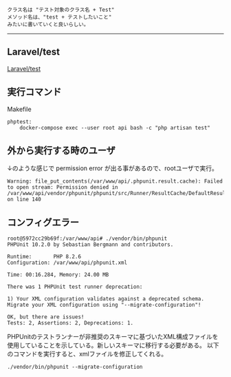 ```
クラス名は "テスト対象のクラス名 + Test"
メソッド名は、"test + テストしたいこと"
みたいに書いていくと良いらしい。
```

_____

## Laravel/test
[Laravel/test](../Laravel/71_test_1.md)


## 実行コマンド
Makefile
```
phptest:
	docker-compose exec --user root api bash -c "php artisan test"

```


## 外から実行する時のユーザ
↓のような感じで permission error が出る事があるので、rootユーザで実行。
```
Warning: file_put_contents(/var/www/api/.phpunit.result.cache): Failed to open stream: Permission denied in /var/www/api/vendor/phpunit/phpunit/src/Runner/ResultCache/DefaultResultCache.php on line 140
```



## コンフィグエラー
```
root@5972cc29b69f:/var/www/api# ./vendor/bin/phpunit
PHPUnit 10.2.0 by Sebastian Bergmann and contributors.

Runtime:       PHP 8.2.6
Configuration: /var/www/api/phpunit.xml

Time: 00:16.284, Memory: 24.00 MB

There was 1 PHPUnit test runner deprecation:

1) Your XML configuration validates against a deprecated schema. Migrate your XML configuration using "--migrate-configuration"!

OK, but there are issues!
Tests: 2, Assertions: 2, Deprecations: 1.
```

PHPUnitのテストランナーが非推奨のスキーマに基づいたXML構成ファイルを使用していることを示している。新しいスキーマに移行する必要がある。
以下のコマンドを実行すると、xmlファイルを修正してくれる。
```
./vendor/bin/phpunit --migrate-configuration
```



